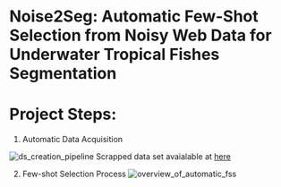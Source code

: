 # Noise2Seg: Automatic Few-Shot Selection from Noisy Web Data for Underwater Tropical Fishes Segmentation
# Project Steps:
1. Automatic Data Acquisition


![ds_creation_pipeline](https://github.com/GilalNauman/Automatic-Few-shot-Selction-ISNCC/assets/62802429/1edac4cf-04ef-4a86-9073-fd3492789821)
Scrapped data set avaialable at [here](https://www.kaggle.com/datasets/naumanullah/qatar-tropical-fishes-10-qtf-10)

2. Few-shot Selection Process
![overview_of_automatic_fss](https://github.com/GilalNauman/Automatic-Few-shot-Selction-ISNCC/assets/62802429/6522c2b2-5e4d-4f7d-a152-d0f40fd42695)

